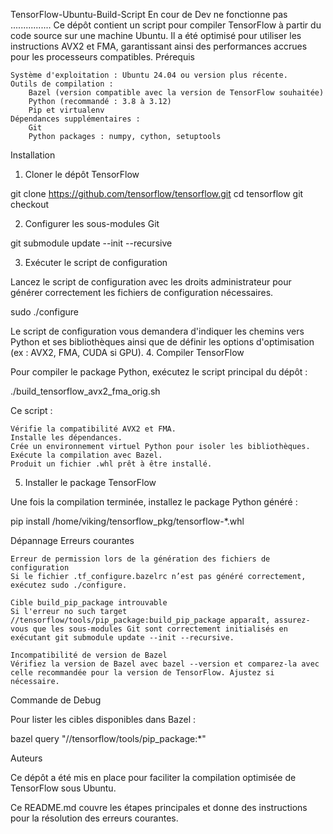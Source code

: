 TensorFlow-Ubuntu-Build-Script
En cour de Dev ne fonctionne pas ................
Ce dépôt contient un script pour compiler TensorFlow à partir du code source sur une machine Ubuntu. Il a été optimisé pour utiliser les instructions AVX2 et FMA, garantissant ainsi des performances accrues pour les processeurs compatibles.
Prérequis

    Système d'exploitation : Ubuntu 24.04 ou version plus récente.
    Outils de compilation :
        Bazel (version compatible avec la version de TensorFlow souhaitée)
        Python (recommandé : 3.8 à 3.12)
        Pip et virtualenv
    Dépendances supplémentaires :
        Git
        Python packages : numpy, cython, setuptools

Installation
1. Cloner le dépôt TensorFlow

git clone https://github.com/tensorflow/tensorflow.git
cd tensorflow
git checkout <version-de-tensorflow>

2. Configurer les sous-modules Git

git submodule update --init --recursive

3. Exécuter le script de configuration

Lancez le script de configuration avec les droits administrateur pour générer correctement les fichiers de configuration nécessaires.

sudo ./configure

Le script de configuration vous demandera d'indiquer les chemins vers Python et ses bibliothèques ainsi que de définir les options d'optimisation (ex : AVX2, FMA, CUDA si GPU).
4. Compiler TensorFlow

Pour compiler le package Python, exécutez le script principal du dépôt :

./build_tensorflow_avx2_fma_orig.sh

Ce script :

    Vérifie la compatibilité AVX2 et FMA.
    Installe les dépendances.
    Crée un environnement virtuel Python pour isoler les bibliothèques.
    Exécute la compilation avec Bazel.
    Produit un fichier .whl prêt à être installé.

5. Installer le package TensorFlow

Une fois la compilation terminée, installez le package Python généré :

pip install /home/viking/tensorflow_pkg/tensorflow-*.whl

Dépannage
Erreurs courantes

    Erreur de permission lors de la génération des fichiers de configuration
    Si le fichier .tf_configure.bazelrc n’est pas généré correctement, exécutez sudo ./configure.

    Cible build_pip_package introuvable
    Si l'erreur no such target //tensorflow/tools/pip_package:build_pip_package apparaît, assurez-vous que les sous-modules Git sont correctement initialisés en exécutant git submodule update --init --recursive.

    Incompatibilité de version de Bazel
    Vérifiez la version de Bazel avec bazel --version et comparez-la avec celle recommandée pour la version de TensorFlow. Ajustez si nécessaire.

Commande de Debug

Pour lister les cibles disponibles dans Bazel :

bazel query "//tensorflow/tools/pip_package:*"

Auteurs

Ce dépôt a été mis en place pour faciliter la compilation optimisée de TensorFlow sous Ubuntu.

Ce README.md couvre les étapes principales et donne des instructions pour la résolution des erreurs courantes.
